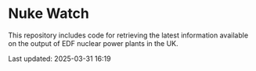 # Nuke Watch

This repository includes code for retrieving the latest information available on the output of EDF nuclear power plants in the UK.

Last updated: 2025-03-31 16:19
